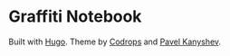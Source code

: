# Graffiti Notebook

Built with [Hugo](https://gohugo.io). Theme by [Codrops](http://tympanus.net/codrops/2013/03/19/thumbnail-grid-with-expanding-preview/) and [Pavel Kanyshev](https://github.com/aerohub).
